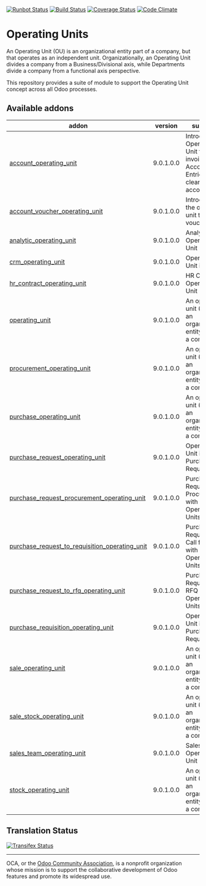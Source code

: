 [![Runbot Status](https://runbot.odoo-community.org/runbot/badge/flat/213/9.0.svg)](https://runbot.odoo-community.org/runbot/repo/github-com-oca-operating-unit-213)
[![Build Status](https://travis-ci.org/OCA/operating-unit.svg?branch=9.0)](https://travis-ci.org/OCA/operating-unit)
[![Coverage Status](https://coveralls.io/repos/OCA/operating-unit/badge.svg?branch=9.0&service=github)](https://coveralls.io/github/OCA/operating-unit?branch=9.0)
[![Code Climate](https://codeclimate.com/github/OCA/operating-unit/badges/gpa.svg)](https://codeclimate.com/github/OCA/operating-unit)

# Operating Units

An Operating Unit (OU) is an organizational entity part of a company, 
but that operates as an independent unit. Organizationally, an Operating Unit 
divides a company from a Business/Divisional axis, while Departments divide a 
company from a functional axis perspective.

This repository provides a suite of module to support the Operating Unit concept
across all Odoo processes.

[//]: # (addons)

Available addons
----------------
addon | version | summary
--- | --- | ---
[account_operating_unit](account_operating_unit/) | 9.0.1.0.0 | Introduces Operating Unit fields in invoices and Accounting Entries with clearing account
[account_voucher_operating_unit](account_voucher_operating_unit/) | 9.0.1.0.0 | Introduces the operating unit to vouchers
[analytic_operating_unit](analytic_operating_unit/) | 9.0.1.0.0 | Analytic Operating Unit
[crm_operating_unit](crm_operating_unit/) | 9.0.1.0.0 | Operating Unit in CRM
[hr_contract_operating_unit](hr_contract_operating_unit/) | 9.0.1.0.0 | HR Contract Operating Unit
[operating_unit](operating_unit/) | 9.0.1.0.0 | An operating unit (OU) is an organizational entity part of a company
[procurement_operating_unit](procurement_operating_unit/) | 9.0.1.0.0 | An operating unit (OU) is an organizational entity part of a company
[purchase_operating_unit](purchase_operating_unit/) | 9.0.1.0.0 | An operating unit (OU) is an organizational entity part of a company
[purchase_request_operating_unit](purchase_request_operating_unit/) | 9.0.1.0.0 | Operating Unit in Purchase Requests
[purchase_request_procurement_operating_unit](purchase_request_procurement_operating_unit/) | 9.0.1.0.0 | Purchase Request Procurement with Operating Units
[purchase_request_to_requisition_operating_unit](purchase_request_to_requisition_operating_unit/) | 9.0.1.0.0 | Purchase Request to Call for Bids with Operating Units
[purchase_request_to_rfq_operating_unit](purchase_request_to_rfq_operating_unit/) | 9.0.1.0.0 | Purchase Request to RFQ with Operating Units
[purchase_requisition_operating_unit](purchase_requisition_operating_unit/) | 9.0.1.0.0 | Operating Unit in Purchase Requisitions
[sale_operating_unit](sale_operating_unit/) | 9.0.1.0.0 | An operating unit (OU) is an organizational entity part of a company
[sale_stock_operating_unit](sale_stock_operating_unit/) | 9.0.1.0.0 | An operating unit (OU) is an organizational entity part of a company
[sales_team_operating_unit](sales_team_operating_unit/) | 9.0.1.0.0 | Sales Team Operating Unit
[stock_operating_unit](stock_operating_unit/) | 9.0.1.0.0 | An operating unit (OU) is an organizational entity part of a company

[//]: # (end addons)

Translation Status
------------------
[![Transifex Status](https://www.transifex.com/projects/p/OCA-operating-unit-9-0/chart/image_png)](https://www.transifex.com/projects/p/OCA-operating-unit-9-0)

----

OCA, or the [Odoo Community Association](http://odoo-community.org/), is a nonprofit organization whose
mission is to support the collaborative development of Odoo features and
promote its widespread use.

